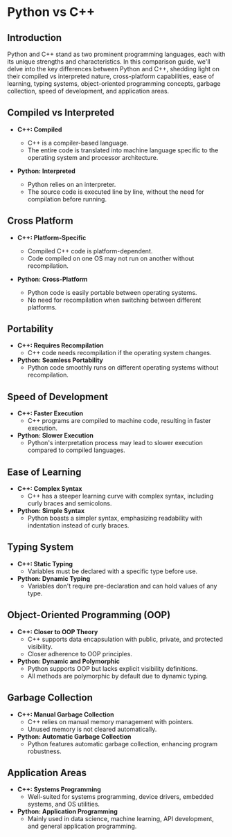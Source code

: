 # Python vs C++

## Introduction

Python and C++ stand as two prominent programming languages, each with its unique strengths and characteristics. In this comparison guide,
we'll delve into the key differences between Python and C++, shedding light on their compiled vs interpreted nature, cross-platform capabilities,
ease of learning, typing systems, object-oriented programming concepts, garbage collection, speed of development, and application areas.

## Compiled vs Interpreted

- **C++: Compiled**
  - C++ is a compiler-based language.
  - The entire code is translated into machine language specific to the operating system and processor architecture.

- **Python: Interpreted**
  - Python relies on an interpreter.
  - The source code is executed line by line, without the need for compilation before running.

## Cross Platform

- **C++: Platform-Specific**
  - Compiled C++ code is platform-dependent.
  - Code compiled on one OS may not run on another without recompilation.

- **Python: Cross-Platform**
  - Python code is easily portable between operating systems.
  - No need for recompilation when switching between different platforms.

## Portability

- **C++: Requires Recompilation**
  - C++ code needs recompilation if the operating system changes.
- **Python: Seamless Portability**
  - Python code smoothly runs on different operating systems without recompilation.

## Speed of Development

- **C++: Faster Execution**
  - C++ programs are compiled to machine code, resulting in faster execution.
- **Python: Slower Execution**
  - Python's interpretation process may lead to slower execution compared to compiled languages.

## Ease of Learning

- **C++: Complex Syntax**
  - C++ has a steeper learning curve with complex syntax, including curly braces and semicolons.
- **Python: Simple Syntax**
  - Python boasts a simpler syntax, emphasizing readability with indentation instead of curly braces.

## Typing System

- **C++: Static Typing**
  - Variables must be declared with a specific type before use.
- **Python: Dynamic Typing**
  - Variables don't require pre-declaration and can hold values of any type.

## Object-Oriented Programming (OOP)

- **C++: Closer to OOP Theory**
  - C++ supports data encapsulation with public, private, and protected visibility.
  - Closer adherence to OOP principles.
- **Python: Dynamic and Polymorphic**
  - Python supports OOP but lacks explicit visibility definitions.
  - All methods are polymorphic by default due to dynamic typing.

## Garbage Collection

- **C++: Manual Garbage Collection**
  - C++ relies on manual memory management with pointers.
  - Unused memory is not cleared automatically.
- **Python: Automatic Garbage Collection**
  - Python features automatic garbage collection, enhancing program robustness.

## Application Areas

- **C++: Systems Programming**
  - Well-suited for systems programming, device drivers, embedded systems, and OS utilities.
- **Python: Application Programming**
  - Mainly used in data science, machine learning, API development, and general application programming.
